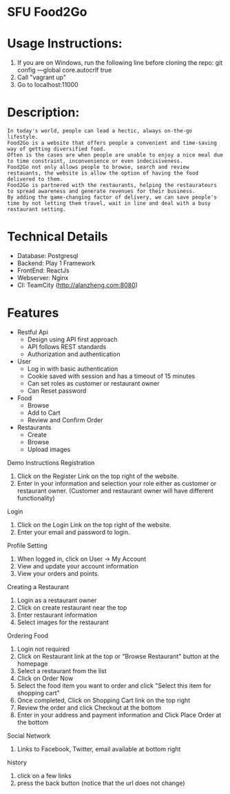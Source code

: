 # SFU Food2Go

# Usage Instructions:
1. If you are on Windows, run the following line before cloning the repo: git config —global core.autocrlf true
2. Call "vagrant up"
3. Go to localhost:11000

# Description: 
    In today's world, people can lead a hectic, always on-the-go lifestyle. 
    Food2Go is a website that offers people a convenient and time-saving way of getting diversified food.
    Often is the cases are when people are unable to enjoy a nice meal due to time constraint, inconvenience or even indecisiveness.
    Food2Go not only allows people to browse, search and review restauants, the website is allow the option of having the food delivered to them.
    Food2Go is partnered with the restaurants, helping the restaurateurs to spread awareness and generate revenues for their business.
    By adding the game-changing factor of delivery, we can save people's time by not letting them travel, wait in line and deal with a busy restaurant setting.
    

# Technical Details
- Database: Postgresql
- Backend: Play 1 Framework
- FrontEnd: ReactJs
- Webserver: Nginx
- CI: TeamCity (http://alanzheng.com:8080)

# Features
- Restful Api
  - Design using API first approach
  - API follows REST standards
  - Authorization and authentication
- User
  - Log in with basic authentication
  - Cookie saved with session and has a timeout of 15 minutes
  - Can set roles as customer or restaurant owner
  - Can Reset password
- Food
  - Browse
  - Add to Cart
  - Review and Confirm Order
- Restaurants
  - Create
  - Browse
  - Upload images

Demo Instructions
Registration
1. Click on the Register Link on the top right of the website.
2. Enter in your information and selection your role either as customer or restaurant owner.
(Customer and restaurant owner will have different functionality)

Login
1. Click on the Login Link on the top right of the website.
2. Enter your email and password to login.

Profile Setting
1. When logged in, click on User -> My Account
2. View and update your account information
3. View your orders and points.

Creating a Restaurant 
1. Login as a restaurant owner
2. Click on create restaurant near the top
3. Enter restaurant information
4. Select images for the restaurant

Ordering Food
1. Login not required
2. Click on Restaurant link at the top or "Browse Restaurant" button at the homepage
3. Select a restaurant from the list
4. Click on Order Now
5. Select the food item you want to order and click "Select this item for shopping cart"
6. Once completed, Click on Shopping Cart link on the top right
7. Review the order and click Checkout at the bottom
8. Enter in your address and payment information and Click Place Order at the bottom

Social Network
1. Links to Facebook, Twitter, email available at bottom right

history
1. click on a few links
2. press the back button (notice that the url does not change)


